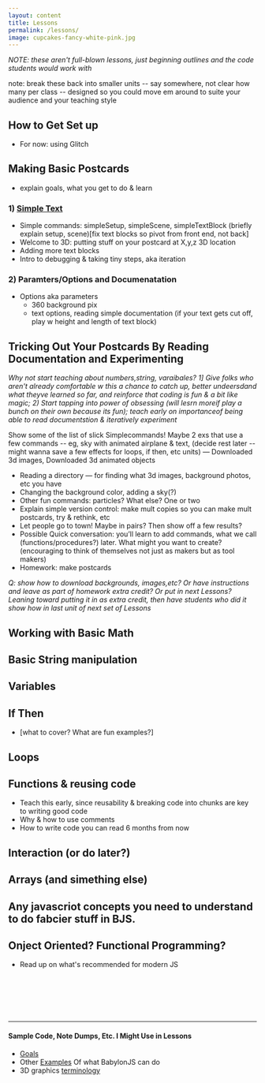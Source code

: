 ```yaml
---
layout: content
title: Lessons
permalink: /lessons/
image: cupcakes-fancy-white-pink.jpg
---
```



*NOTE: these aren't full-blown lessons, just beginning outlines and the code students would work with*

note: break these back into smaller units -- say somewhere, not clear how many per class -- designed so you could move em around to suite your audience and your teaching style 

## How to Get Set up
- For now: using Glitch 

## Making Basic Postcards

- explain goals, what you get to do & learn

###  1) [Simple Text](../pages/lessons/basic-postcard/text-hello/index.html)
- Simple commands: simpleSetup, simpleScene, simpleTextBlock (briefly explain setup, scene)[fix text blocks so pivot from front end, not back]
- Welcome to 3D: putting stuff on your postcard at X,y,z 3D location
- Adding more text blocks
- Intro to debugging & taking tiny steps, aka iteration 


###  2) Paramters/Options and Documenatation
- Options aka parameters
  - 360 background pix
  - text options, reading simple documentation  (if your text gets cut off, play w height and length of text block)

##  Tricking Out Your Postcards By Reading Documentation and Experimenting

*Why not start teaching about numbers,string, varaibales?  1] Give folks who aren't already comfortable w this a chance to catch up, better undeersdand what theyve learned so far, and reinforce that coding is fun & a bit like magic; 2) Start tapping into power of obsessing (will lesrn moreif play a bunch on their own because its fun); teach early on importanceof being able to read documentstion & iteratively experiment*

Show some of the list of slick Simplecommands!  Maybe 2 exs that use a few commands -- eg, sky with animated airplane & text, (decide rest later -- might wanna save a few effects for loops, if then, etc units)
— Downloaded 3d images, Downloaded 3d animated objects
  - Reading a directory — for finding what 3d images, background photos, etc you have
- Changing the background color, adding a sky(?)
- Other fun commands: particles?  What else?  One or two 
- Explain simple version control: make mult copies so you can make mult postcards, try & rethink, etc
- Let people go to town! Maybe in pairs? Then show off a few results?
- Possible Quick conversation:  you’ll learn to add commands, what we call (functions/procedures?) later. What might you want to create?  (encouraging to think of themselves not just as makers but as tool makers)
- Homework: make postcards

*Q: show how to download backgrounds, images,etc?  Or have instructions and leave as part of homework extra credit?  Or put in next Lessons? Leaning toward putting it in as extra credit, then have students who did it show how  in last unit of next set of Lessons*


## Working with Basic Math

## Basic String manipulation

## Variables

## If Then
- [what to cover?  What are fun examples?]


## Loops

## Functions & reusing code
- Teach this early, since reusability & breaking code into chunks are key to writing good code
- Why & how to use comments 
- How to write code you can read 6 months from now 

## Interaction (or do later?)

## Arrays (and simething else)

## Any javascriot concepts you need to understand to do fabcier stuff in BJS.

## Onject Oriented?  Functional Programming?
- Read up on what's recommended for modern JS

&nbsp;

&nbsp;

&nbsp;

<hr/>

#### Sample Code, Note Dumps, Etc. I Might Use in Lessons

- [Goals](../pages/lessons/goals/index.html)
- Other [Examples](../pages/examples/more-stuff.html) Of what BabylonJS can do
- 3D graphics [terminology](../pages/lessons/tutorial-3Dgraphics-terminology.html)
